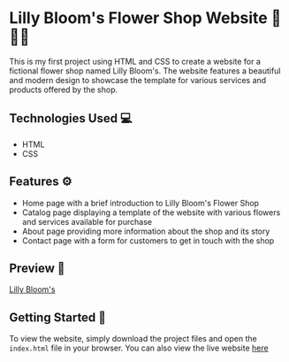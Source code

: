 # Lilly Bloom's Flower Shop Website 🌸💐🪻

This is my first project using HTML and CSS to create a website for a fictional flower shop named Lilly Bloom's. The website features a beautiful and modern design to showcase the template for various services and products offered by the shop.

## Technologies Used 💻 

- HTML
- CSS

## Features ⚙️

- Home page with a brief introduction to Lilly Bloom's Flower Shop
- Catalog page displaying a template of the website with various flowers and services available for purchase
- About page providing more information about the shop and its story
- Contact page with a form for customers to get in touch with the shop

## Preview 👀

[Lilly Bloom's](https://rose3686.github.io/Landing_Page_Project/)

## Getting Started 🚀

To view the website, simply download the project files and open the `index.html` file in your browser. You can also view the live website [here](https://rose3686.github.io/Landing_Page_Project/)


